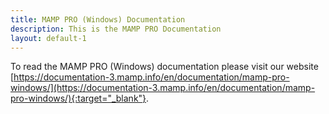 ```yaml
---
title: MAMP PRO (Windows) Documentation
description: This is the MAMP PRO Documentation
layout: default-1
---
```


To read the MAMP PRO (Windows) documentation please visit our website [https://documentation-3.mamp.info/en/documentation/mamp-pro-windows/](https://documentation-3.mamp.info/en/documentation/mamp-pro-windows/){:target="_blank"}.
